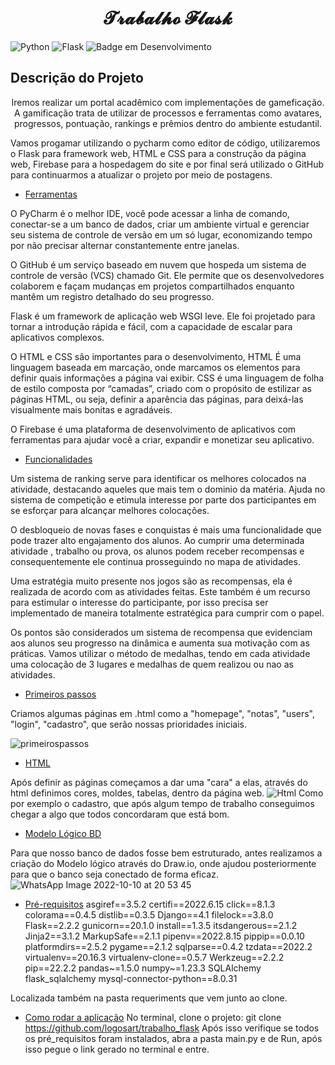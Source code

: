 <h1 align="center"> 𝓣𝓻𝓪𝓫𝓪𝓵𝓱𝓸 𝓕𝓵𝓪𝓼𝓴 </h1>

![Python](https://img.shields.io/badge/python-3670A0?style=for-the-badge&logo=python&logoColor=ffdd54)
![Flask](https://img.shields.io/badge/flask-%23000.svg?style=for-the-badge&logo=flask&logoColor=white)
![Badge em Desenvolvimento](http://img.shields.io/static/v1?label=STATUS&message=EM%20DESENVOLVIMENTO&color=GREEN&style=for-the-badge)

## Descrição do Projeto
<p align="center"> Iremos realizar um portal acadêmico com implementações de gameficação. A gamificação trata de utilizar de processos e ferramentas como avatares, progressos, pontuação, rankings e prêmios dentro do ambiente estudantil.
</p>

Vamos progamar utilizando o pycharm como editor de código, utilizaremos o Flask para framework web, HTML e CSS para a construção da página web, Firebase para a hospedagem do site e por final será utilizado o GitHub para continuarmos a atualizar o projeto por meio de postagens.
<!--ts-->
* [Ferramentas](#Ferramentas)
<!--te-->
O PyCharm é o melhor IDE, você pode acessar a linha de comando, conectar-se a um banco de dados, criar um ambiente virtual e gerenciar seu sistema de controle de versão em um só lugar, economizando tempo por não precisar alternar constantemente entre janelas. 

O GitHub é um serviço baseado em nuvem que hospeda um sistema de controle de versão (VCS) chamado Git. Ele permite que os desenvolvedores colaborem e façam mudanças em projetos compartilhados enquanto mantêm um registro detalhado do seu progresso.

Flask é um framework de aplicação web WSGI leve. Ele foi projetado para tornar a introdução rápida e fácil, com a capacidade de escalar para aplicativos complexos.

O HTML e CSS são importantes para o desenvolvimento, HTML É uma linguagem baseada em marcação, onde marcamos os elementos para definir quais informações a página vai exibir. CSS é uma linguagem de folha de estilo composta por “camadas”, criado com o propósito de estilizar as páginas HTML, ou seja, definir a aparência das páginas, para deixá-las visualmente mais bonitas e agradáveis. 

O Firebase é uma plataforma de desenvolvimento de aplicativos com ferramentas para ajudar você a criar, expandir e monetizar seu aplicativo. 
* [Funcionalidades](#Funcionalidades)

Um sistema de ranking serve para identificar os melhores colocados na atividade, destacando aqueles que mais tem o dominio da matéria. Ajuda no sistema de competição e etimula interesse por parte dos participantes em se esforçar para alcançar melhores colocações.

O desbloqueio de novas fases e conquistas é mais uma funcionalidade que pode trazer alto engajamento dos alunos. Ao cumprir uma determinada atividade , trabalho ou prova, os alunos podem receber recompensas e consequentemente ele continua prosseguindo no mapa de atividades.

Uma estratégia muito presente nos jogos são as recompensas, ela é realizada de acordo com as atividades feitas. Este também é um recurso para estimular o interesse do participante, por isso precisa ser implementado de maneira totalmente estratégica para cumprir com o papel. 

Os pontos são considerados um sistema de recompensa que evidenciam aos alunos seu progresso na dinâmica e aumenta sua motivação com as práticas. Vamos utilizar o método de medalhas, tendo em cada atividade uma colocação de 3 lugares e medalhas de quem realizou ou nao as atividades.
 
 * [Primeiros passos](#Primeiros-passos)

Criamos algumas páginas em .html como a "homepage", "notas", "users", "login", "cadastro", que serão nossas prioridades iniciais.

![primeirospassos](https://user-images.githubusercontent.com/114426524/195723442-dde8dd20-4e24-4994-b256-ab20b8f2b637.png)

* [HTML](#HTML)
 
 Após definir as páginas começamos a dar uma "cara" a elas, através do html definimos cores, moldes, tabelas, dentro da página web.
![Html](https://user-images.githubusercontent.com/114426524/195723554-b307b936-5c95-4633-88e7-b7034c463ce4.png)
Como por exemplo o cadastro, que após algum tempo de trabalho conseguimos chegar a algo que todos concordaram que está bom.

* [Modelo Lógico BD](#Modelo-Lógico-BD)

Para que nosso banco de dados fosse bem estruturado, antes realizamos a criação do Modelo lógico através do Draw.io, onde ajudou posteriormente para que o banco seja conectado de forma eficaz.
![WhatsApp Image 2022-10-10 at 20 53 45](https://user-images.githubusercontent.com/114426524/195723727-70dd7160-a849-4130-9449-52b6d05616fa.jpeg)

* [Pré-requisitos](#Pré-requisitos)
asgiref==3.5.2
certifi==2022.6.15
click==8.1.3
colorama==0.4.5
distlib==0.3.5
Django==4.1
filelock==3.8.0
Flask==2.2.2
gunicorn==20.1.0
install==1.3.5
itsdangerous==2.1.2
Jinja2==3.1.2
MarkupSafe==2.1.1
pipenv==2022.8.15
pippip==0.0.10
platformdirs==2.5.2
pygame==2.1.2
sqlparse==0.4.2
tzdata==2022.2
virtualenv==20.16.3
virtualenv-clone==0.5.7
Werkzeug==2.2.2
pip==22.2.2
pandas~=1.5.0
numpy~=1.23.3
SQLAlchemy
flask_sqlalchemy
mysql-connector-python==8.0.31

Localizada também na pasta requeriments que vem junto ao clone.

* [Como rodar a aplicação](#Como-rodar-a-aplicação)
No terminal, clone o projeto:
git clone https://github.com/logosart/trabalho_flask
Após isso verifique se todos os pré_requisitos foram instalados, abra a pasta main.py e de Run, após isso pegue o link gerado no terminal e entre.
